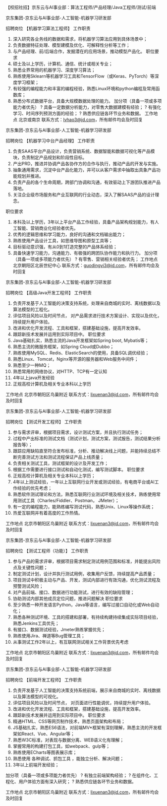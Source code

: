 【校招社招】京东云与AI事业部：算法工程师/产品经理/Java工程师/测试/前端

京东集团-京东云与AI事业部-人工智能-机器学习研发部

招聘岗位
【机器学习算法工程师】
工作职责
1.    深入研究各业务线的数据和需求，将机器学习算法应用到具体场景中；
2.    负责数据特征处理、模型建模及优化、可解释性分析等工作；
3.    与产品经理、前/后端合作，发掘潜在的应用场景，推动模型产品化。
职位要求
1.    硕士及以上学历，计算机、通信、统计或相关专业；
2.    熟悉业界常用的机器学习、深度学习算法；
3.    熟练使用Sklearn等机器学习工具和TensorFlow（或Keras、PyTorch）等深度学习框架；
4.    有较强的编程能力和丰富的编程经验，熟悉Linux环境和python编程及常用函数库；
5.    熟悉分布式数据平台，具备大规模数据处理的能力。
加分项（具备一项或多项能力者优先）
?    具备一定数据分析能力，对零售大数据建模有经验；
?    有强化学习、时间序列预测方面的经验；
?    熟悉供应链各环节业务和数据。
工作地点
北京或南京
联系方式：lvhao3@jd.com，所有邮件均会及时回复

京东集团-京东云与AI事业部-人工智能-机器学习研发部

招聘岗位
【机器学习中台产品经理】
工作职责
1.    负责SAAS平台产品设计，负责营销系统、数据智能和数据可视化等产品模块，负责制定产品规划和阶段性目标。
2.    产出PRD，推进并协调产品各协作方的合作与执行，推动产品的开发与实施。
3.    抽象通用需求，沉淀中台产品化能力，并可以从客户需求中抽取出具象产品功能规划并推进。
4.    负责产品的各个生命周期，跨部门协调和沟通，有效驱动上下游团队推进产品落地。
5.    关注企业级市场服务和产业互联网的行业动态，深入了解SAAS产品的设计理念。

职位要求
1.    本科及以上学历，3年以上平台产品工作经验，具备产品架构规划能力，有人工智能、营销商业化经验者优先。
2.    优秀的逻辑思维和学习能力，良好的沟通和文档输出能力；
3.    熟练使用产品设计工具，如思维导图和原型工具等；
4.    目标驱动意识强，有从0到1打造完整的产品体系经验；
5.    具备快速学习能力，沟通能力、有极强的跨团队协作能力和执行力。
加分项（具备一项或多项能力者优先）
?    有零售、营销相关经验者优先；
工作地点
北京朝阳区北辰世纪中心
联系方式：guodingyi3@jd.com，所有邮件均会及时回复

京东集团-京东云与AI事业部-人工智能-机器学习研发部

招聘岗位
【高级Java开发工程师】
工作职责
1.    负责开发基于人工智能的决策支持系统，处理来自商城的实时、离线数据以及算法模型的工程化。
2.    评估项目风险以及时间节点， 对产品需求进行技术方案设计、实现以及优化，持续提升用户体验。
3.    改进和优化开发流程、工具和框架，搭建基础设施，提高开发效率。
4.    跟踪新技术发展并运用到实际项目中。
职位要求
1.    Java基础扎实，熟悉主流的Java开发框架如Spring boot, Mybatis等；
2.    熟悉主流的微服务框架，如Spring Cloud或Dubbo；
3.    熟练使用MySQL、Redis、ElasticSearch的使用，具备SQL调优经验；
4.    熟悉Linux、Tomcat，Nginx等开源的服务器和Web服务中间件；
5.    熟悉至少一种MQ；
6.    熟悉常用的网络协议，对HTTP、TCP有一定认知
7.    4年以上java开发经验
8.    正规高校计算机及相关专业本科以上学历

工作地点
北京市朝阳区鸟巢附近
联系方式：lixuenan3@jd.com，所有邮件均会及时回复

京东集团-京东云与AI事业部-人工智能-机器学习研发部

招聘岗位
【测试开发工程师】
工作职责
1.    参与需求评审，根据项目需求，设计测试方案，并且执行测试任务；
2.    过程中产出标准的测试文档（测试计划，测试方案，测试报告，测试结果分析报告等）；
3.    跟踪应用缺陷直至符合发布标准，分析、推动解决线上问题，并能持续总结不断完善测试方法和测试流程保证产品上线质量；
4.    负责相关测试工具，测试框架的设计及开发工作；
5.    根据工作需要进行接口测试和自动化测试，编写测试脚本。
职位要求
1.    正规高校计算机及相关专业本科以上学历；
2.    4年以上测试经验，一年以上互联网行业开发或测试经验，有电商平台或AI工作经验的优先考虑；
3.    熟悉软件测试理论和方法，熟悉互联网行业测试环境及相关技术，熟练使用常用测试工具（Charles/Fiddler、Postman， JMeter）；
4.    有一定的编程能力，能熟练编写测试代码，熟悉Unix、Linux等操作系统；
5.    热爱互联网并有着高度的工作热情。

工作地点
北京市朝阳区鸟巢附近
联系方式：lixuenan3@jd.com，所有邮件均会及时回复

京东集团-京东云与AI事业部-人工智能-机器学习研发部

招聘岗位
【测试工程师（功能）】
工作职责
1.    参与产品的需求评审，根据项目需求制定测试用例范围和标准，并能提出风险点及关键性问题；
2.    制定测试计划，设计并执行测试用例，收集用户反馈，持续提高产品质量；
3.    项目测试中积极主动与产品、开发，测试内部进行有效沟通，优化测试流程及预警测试风险；
4.    对产品前端、接口、数据进行功能测试，进行有效的缺陷管理；
5.    协助测试内部其他成员定位问题，推进问题解决
职位要求
1.    至少熟悉一种开发语言Python，Java等语言，编写过接口自动化或Web自动化；
2.    熟悉各种测试环境、工具的搭建和部署，有持续构建持续集成实际项目经验，熟悉Jenkins工具优先；
3.    有接口、数据测试经验，Jmeter熟练掌握优先；
4.    熟练使用Jira、禅道等Bug管理工具；
5.    从事测试工作2年以上，有互联网测试相关工作背景优先考虑

工作地点
北京市朝阳区鸟巢附近
联系方式：lixuenan3@jd.com，所有邮件均会及时回复


京东集团-京东云与AI事业部-人工智能-机器学习研发部

招聘岗位
【前端开发工程师】
工作职责
1.    负责开发基于人工智能的决策支持系统前端，展示来自商城的实时、离线数据以及算法模型的可视化。
2.    评估项目风险以及时间节点， 对页面进行性能调优，持续提升用户体验。
3.    改进和优化开发流程、工具和框架，搭建基础设施，提高开发效率。
4.    跟踪新技术发展并运用到实际项目中。
职位要求
1.    精通HTML、CSS等网页制作技术，熟悉页面架构和布局；
2.    JS基础扎实，熟悉ES6语法，对前端MV*框架有深刻理解，熟悉主流的开发框架如React、Vue、Angular等；
3.    熟悉W3C标准，对表现与数据分离、WEB语义化有理解；
4.    掌握常用的构建打包工具，如webpack、gulp等；
5.    熟练使用ECharts等图表展示库；
6.    熟悉使用 各种调试、抓包工具 ，能独立分析、解决问题；
7.    3年以上前端开发经验；

加分项（具备一项或多项能力者优先）
? 有独立前端架构经验；
? 在组件化、工程化、用户体验方面有深入研究；
? 熟悉供应链各环节业务和数据。

工作地点
北京市朝阳区鸟巢附近
联系方式：lixuenan3@jd.com，所有邮件均会及时回复
